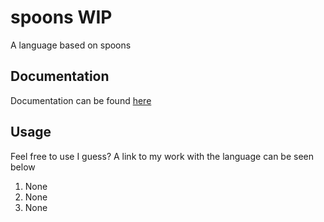 # spoons WIP
A language based on spoons

## Documentation
Documentation can be found [here](DOCUMENTATION.md)

## Usage
Feel free to use I guess? A link to my work with the language can be seen below
1. None
2. None
3. None

